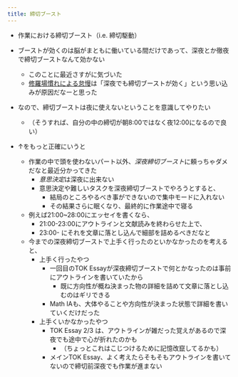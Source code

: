 ```yaml
---
title: 締切ブースト
---
```


* 作業における締切ブースト（i.e. 締切駆動）

* ブーストが効くのは脳がまともに働いている間だけであって、深夜とか徹夜で締切ブーストなんて効かない
  
  * このことに最近さすがに気づいた
  * [修羅場慣れによる怠慢](%E4%BF%AE%E7%BE%85%E5%A0%B4%E6%85%A3%E3%82%8C%E3%81%AB%E3%82%88%E3%82%8B%E6%80%A0%E6%85%A2.md)は「深夜でも締切ブーストが効く」という思い込みが原因だなーと思った
* なので、締切ブーストは夜に使えないということを意識してやりたい
  
  * （そうすれば、自分の中の締切が朝8:00ではなく夜12:00になるので良い）
* ↑をもっと正確にいうと
  
  * 作業の中で頭を使わないパート以外、*深夜締切ブースト*に頼っちゃダメだなと最近分かってきた
    * *意思決定*は深夜に出来ない
    * 意思決定や難しいタスクを深夜締切ブーストでやろうとすると、
      * 結局のところやるべき事ができないので集中モードに入れない
      * その結果さらに眠くなり、最終的に作業途中で寝る
  * 例えば21:00~28:00にエッセイを書くなら、
    * 21:00-23:00にアウトラインと文献読みを終わらせた上で、
    * 23:00- にそれを文章に落とし込んで細部を詰めるべきだなと
  * 今までの深夜締切ブーストで上手く行ったのといかなかったのを考えると、
    * 上手く行ったやつ
      * 一回目のTOK Essayが深夜締切ブーストで何とかなったのは事前にアウトラインを書いていたから
        * 既に方向性が概ね決まった物の詳細を詰めて文章に落とし込むのはギリできる
      * Math IAも、大体やることや方向性が決まった状態で詳細を書いていくだけだった
    * 上手くいかなかったやつ
      * TOK Essay 2/3 は、アウトラインが雑だった覚えがあるので深夜でも途中で心が折れたのかも
        * （ちょっとこれはこじつけるために記憶改竄してるかも）
      * メインTOK Essay、よく考えたらそもそもアウトラインを書いてないので締切前深夜でも作業が進まない
